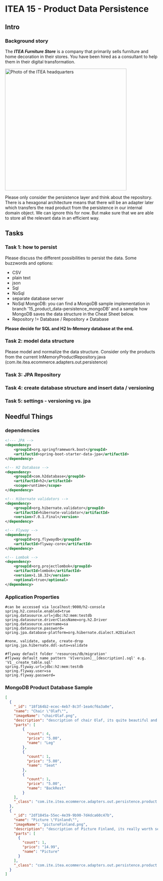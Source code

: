 # ITEA 15 - Product Data Persistence

## Intro

### Background story

The ***ITEA Furniture Store*** is a company that primarily sells furniture
and home decoration in their stores. You have been hired as a consultant to
help them in their digital transformation.

<img src="assets/images/ITEA.jpg" width="400" alt="Photo of the ITEA headquarters" />

Please only consider the persistence layer and think about the repository. There is a hexagonal architecture means that there will be an adapter later which transfers the read product from the persistence in our internal domain object. We can ignore this for now. But make sure that we are able to store all the relevant data in an efficient way.

## Tasks

### Task 1: how to persist
Please discuss the different possibilities to persist the data. Some buzzwords and options:
- CSV
- plain text
- json
- Sql
- NoSql
- separate database server
- NoSql MongoDB: you can find a MongoDB sample implementation in branch '15_product_data-persistence_mongoDB' and a sample how MongoDB saves the data structure in the Cheat Sheet below.
- Repository != Database / Repository ≠ Database

<b>Please decide for SQL and H2 In-Memory database at the end.</b>

### Task 2: model data structure

Please model and normalize the data structure. Consider only the products from the current InMemoryProductRepository.java (com.ite.itea.ecommerce.adapters.out.persistence)

### Task 3: JPA Repository

### Task 4: create database structure and insert data / versioning

### Task 5: settings - versioning vs. jpa

## Needful Things

### dependencies

```xml
<!--- JPA -->
<dependency>
    <groupId>org.springframework.boot</groupId>
    <artifactId>spring-boot-starter-data-jpa</artifactId>
</dependency>

<!-- H2 Database -->
<dependency>
    <groupId>com.h2database</groupId>
    <artifactId>h2</artifactId>
    <scope>runtime</scope>
</dependency>

<!-- Hibernate validators -->
<dependency>
    <groupId>org.hibernate.validator</groupId>
    <artifactId>hibernate-validator</artifactId>
    <version>7.0.1.Final</version>
</dependency>

<!-- Flyway -->
<dependency>
    <groupId>org.flywaydb</groupId>
    <artifactId>flyway-core</artifactId>
</dependency>

<!-- Lombok -->
<dependency>
    <groupId>org.projectlombok</groupId>
    <artifactId>lombok</artifactId>
    <version>1.18.32</version>
    <optional>true</optional>
</dependency>
```

### Application Properties

```properties
#can be accessed via localhost:9000/h2-console
spring.h2.console.enabled=true
spring.datasource.url=jdbc:h2:mem:testdb
spring.datasource.driverClassName=org.h2.Driver
spring.datasource.username=sa
spring.datasource.password=
spring.jpa.database-platform=org.hibernate.dialect.H2Dialect

#none, validate, update, create-drop
spring.jpa.hibernate.ddl-auto=validate

#flyway default folder 'resources/db/migration'
#flyway default name pattern 'V[version]__[description].sql' e.g. 'V1__create_table.sql'
spring.flyway.url=jdbc:h2:mem:testdb
spring.flyway.user=sa
spring.flyway.password=
```


### MongoDB Product Database Sample
```json
[
  {
    "_id": "18f164b2-ecec-4eb7-8c3f-1ea4cf6a3a0e",
    "name": "Chair \"Olaf\"",
    "imageName": "chairOlaf.png",
    "description": "description of chair Olaf, its quite beautiful and really comfortable.",
    "parts": [ 
        {
          "count": 4,
          "price": "5.00",
          "name": "Leg"
        },
        {
          "count": 1,
          "price": "5.00",
          "name": "Seat"
        },
        {
          "count": 1,
          "price": "5.00",
          "name": "BackRest"
        }
    ],
    "_class": "com.ite.itea.ecommerce.adapters.out.persistence.product.ProductDBO"
  },
  {
    "_id": "2df1845a-55ec-4e39-9b90-7d4dca60c47b",
    "name": "Picture \"Finland\"",
    "imageName": "pictureFinland.png",
    "description": "description of Picture Finland, its really worth seeing.",
    "parts": [
      {
        "count": 1,
        "price": "14.99",
        "name": "Picture"
      }
    ],
    "_class": "com.ite.itea.ecommerce.adapters.out.persistence.product.ProductDBO"
  }
]
```

